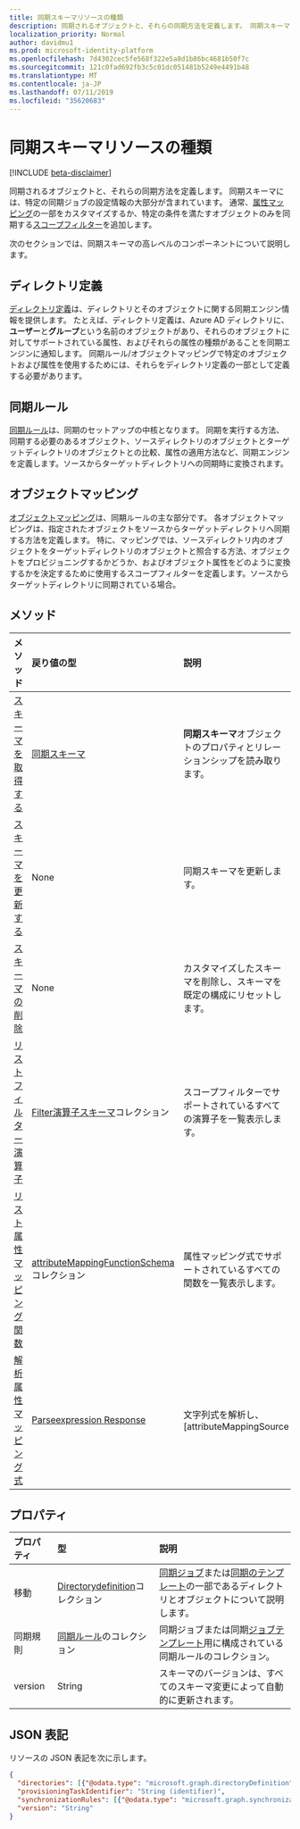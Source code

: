 ```yaml
---
title: 同期スキーマリソースの種類
description: 同期されるオブジェクトと、それらの同期方法を定義します。 同期スキーマには、特定の同期ジョブの設定情報の大部分が含まれています。 通常、属性マッピングの一部をカスタマイズするか、特定の条件を満たすオブジェクトのみを同期するスコープフィルターを追加します。
localization_priority: Normal
author: davidmu1
ms.prod: microsoft-identity-platform
ms.openlocfilehash: 7d4302cec5fe568f322e5a8d1b86bc4681b50f7c
ms.sourcegitcommit: 121c0fad692fb3c5c01dc051481b5249e4491b48
ms.translationtype: MT
ms.contentlocale: ja-JP
ms.lasthandoff: 07/11/2019
ms.locfileid: "35620683"
---
```

# <a name="synchronizationschema-resource-type"></a>同期スキーマリソースの種類

[!INCLUDE [beta-disclaimer](../../includes/beta-disclaimer.md)]

同期されるオブジェクトと、それらの同期方法を定義します。 同期スキーマには、特定の同期ジョブの設定情報の大部分が含まれています。 通常、[属性マッピング](synchronization-attributemapping.md)の一部をカスタマイズするか、特定の条件を満たすオブジェクトのみを同期する[スコープフィルター](synchronization-filter.md)を追加します。

次のセクションでは、同期スキーマの高レベルのコンポーネントについて説明します。

## <a name="directory-definitions"></a>ディレクトリ定義

[ディレクトリ定義](synchronization-directorydefinition.md)は、ディレクトリとそのオブジェクトに関する同期エンジン情報を提供します。 たとえば、ディレクトリ定義は、Azure AD ディレクトリに、**ユーザー**と**グループ**という名前のオブジェクトがあり、それらのオブジェクトに対してサポートされている属性、およびそれらの属性の種類があることを同期エンジンに通知します。 同期ルール/オブジェクトマッピングで特定のオブジェクトおよび属性を使用するためには、それらをディレクトリ定義の一部として定義する必要があります。

## <a name="synchronization-rules"></a>同期ルール

[同期ルール](synchronization-synchronizationrule.md)は、同期のセットアップの中核となります。 同期を実行する方法、同期する必要のあるオブジェクト、ソースディレクトリのオブジェクトとターゲットディレクトリのオブジェクトとの比較、属性の適用方法など、同期エンジンを定義します。ソースからターゲットディレクトリへの同期時に変換されます。 

## <a name="object-mappings"></a>オブジェクトマッピング

[オブジェクトマッピング](synchronization-objectmapping.md)は、同期ルールの主な部分です。 各オブジェクトマッピングは、指定されたオブジェクトをソースからターゲットディレクトリへ同期する方法を定義します。 特に、マッピングでは、ソースディレクトリ内のオブジェクトをターゲットディレクトリのオブジェクトと照合する方法、オブジェクトをプロビジョニングするかどうか、およびオブジェクト属性をどのように変換するかを決定するために使用するスコープフィルターを定義します。ソースからターゲットディレクトリに同期されている場合。

## <a name="methods"></a>メソッド

| メソッド        | 戻り値の型               | 説明                  |
|:--------------|:--------------------------|:-----------------------------|
|[スキーマを取得する](../api/synchronization-synchronizationschema-get.md)    |[同期スキーマ](synchronization-synchronizationschema.md)   |**同期スキーマ**オブジェクトのプロパティとリレーションシップを読み取ります。|
|[スキーマを更新する](../api/synchronization-synchronizationschema-update.md)    |None   |同期スキーマを更新します。 |
|[スキーマの削除](../api/synchronization-synchronizationschema-delete.md)    |None   |カスタマイズしたスキーマを削除し、スキーマを既定の構成にリセットします。 |
|[リストフィルター演算子](../api/synchronization-synchronizationschema-filteroperators.md)    |[Filter演算子スキーマ](../resources/synchronization-filteroperatorschema.md)コレクション   |スコープフィルターでサポートされているすべての演算子を一覧表示します。 |
|[リスト属性マッピング関数](../api/synchronization-synchronizationschema-functions.md)    |[attributeMappingFunctionSchema](../resources/synchronization-attributemappingfunctionschema.md)コレクション   |属性マッピング式でサポートされているすべての関数を一覧表示します。 |
|[解析属性マッピング式](../api/synchronization-synchronizationschema-parseexpression.md)|[Parseexpression Response](synchronization-parseexpressionresponse.md)|文字列式を解析し、[attributeMappingSource|(../resources/synchronization_attributemappingsource.md) オブジェクト。|


## <a name="properties"></a>プロパティ

| プロパティ      | 型      | 説明    |
|:--------------|:----------|:---------------|
|移動            |[Directorydefinition](synchronization-directorydefinition.md)コレクション   |[同期ジョブ](synchronization-synchronizationjob.md)または[同期のテンプレート](synchronization-synchronizationtemplate.md)の一部であるディレクトリとオブジェクトについて説明します。 |
|同期規則   |[同期ルール](synchronization-synchronizationrule.md)のコレクション   |同期ジョブまたは同期[ジョブ](synchronization-synchronizationjob.md)[テンプレート](synchronization-synchronizationtemplate.md)用に構成されている同期ルールのコレクション。 |
|version                |String                             |スキーマのバージョンは、すべてのスキーマ変更によって自動的に更新されます。|


## <a name="json-representation"></a>JSON 表記

リソースの JSON 表記を次に示します。

<!-- {
  "blockType": "resource",
  "optionalProperties": [

  ],
  "@odata.type": "microsoft.graph.synchronizationSchema"
}-->

```json
{
  "directories": [{"@odata.type": "microsoft.graph.directoryDefinition"}],
  "provisioningTaskIdentifier": "String (identifier)",
  "synchronizationRules": [{"@odata.type": "microsoft.graph.synchronizationRule"}],
  "version": "String"
}
```

<!-- uuid: 8fcb5dbc-d5aa-4681-8e31-b001d5168d79
2015-10-25 14:57:30 UTC -->
<!--
{
  "type": "#page.annotation",
  "description": "synchronizationSchema resource",
  "keywords": "",
  "section": "documentation",
  "tocPath": "",
  "suppressions": []
}
-->
